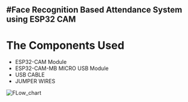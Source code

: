 #Face Recognition Based Attendance System using ESP32 CAM
---------------

# The Components Used
- ESP32-CAM Module
- ESP32-CAM-MB MICRO USB Module
- USB CABLE
- JUMPER WIRES

![FLow_chart](https://user-images.githubusercontent.com/76280223/208395834-199753fd-7e6a-4b3b-9217-7dbdd82876b3.png)
